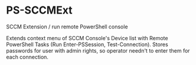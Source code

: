 # PS-SCCMExt
SCCM Extension / run remote PowerShell console

Extends context menu of SCCM Console's Device list with Remote PowerShell Tasks (Run Enter-PSSession, Test-Connection). Stores passwords for user with admin rights, so operator needn't to enter them for each connection.
